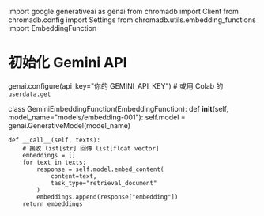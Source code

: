 import google.generativeai as genai
from chromadb import Client
from chromadb.config import Settings
from chromadb.utils.embedding_functions import EmbeddingFunction

# 初始化 Gemini API
genai.configure(api_key="你的 GEMINI_API_KEY")  # 或用 Colab 的 `userdata.get`

class GeminiEmbeddingFunction(EmbeddingFunction):
    def __init__(self, model_name="models/embedding-001"):
        self.model = genai.GenerativeModel(model_name)

    def __call__(self, texts):
        # 接收 list[str] 回傳 list[float vector]
        embeddings = []
        for text in texts:
            response = self.model.embed_content(
                content=text,
                task_type="retrieval_document"
            )
            embeddings.append(response["embedding"])
        return embeddings

